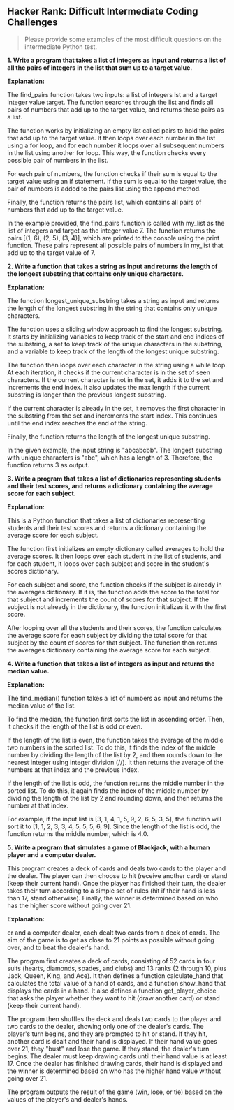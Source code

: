 ## Hacker Rank: Difficult Intermediate Coding Challenges

> Please provide some examples of the most difficult questions on the intermediate Python  test.

**1. Write a program that takes a list of integers as input and returns a list of all the pairs of integers in the list that sum up to a target value.**

**Explanation:**

The find_pairs function takes two inputs: a list of integers lst and a target integer value target. The function searches through the list and finds all pairs of numbers that add up to the target value, and returns these pairs as a list.

The function works by initializing an empty list called pairs to hold the pairs that add up to the target value. It then loops over each number in the list using a for loop, and for each number it loops over all subsequent numbers in the list using another for loop. This way, the function checks every possible pair of numbers in the list.

For each pair of numbers, the function checks if their sum is equal to the target value using an if statement. If the sum is equal to the target value, the pair of numbers is added to the pairs list using the append method.

Finally, the function returns the pairs list, which contains all pairs of numbers that add up to the target value.

In the example provided, the find_pairs function is called with my_list as the list of integers and target as the integer value 7. The function returns the pairs [(1, 6), (2, 5), (3, 4)], which are printed to the console using the print function. These pairs represent all possible pairs of numbers in my_list that add up to the target value of 7.

**2. Write a function that takes a string as input and returns the length of the longest substring that contains only unique characters.**

**Explanation:**

The function longest_unique_substring takes a string as input and returns the length of the longest substring in the string that contains only unique characters.

The function uses a sliding window approach to find the longest substring. It starts by initializing variables to keep track of the start and end indices of the substring, a set to keep track of the unique characters in the substring, and a variable to keep track of the length of the longest unique substring.

The function then loops over each character in the string using a while loop. At each iteration, it checks if the current character is in the set of seen characters. If the current character is not in the set, it adds it to the set and increments the end index. It also updates the max length if the current substring is longer than the previous longest substring.

If the current character is already in the set, it removes the first character in the substring from the set and increments the start index. This continues until the end index reaches the end of the string.

Finally, the function returns the length of the longest unique substring.

In the given example, the input string is "abcabcbb". The longest substring with unique characters is "abc", which has a length of 3. Therefore, the function returns 3 as output.

**3. Write a program that takes a list of dictionaries representing students and their test scores, and returns a dictionary containing the average score for each subject.**

**Explanation:**

This is a Python function that takes a list of dictionaries representing students and their test scores and returns a dictionary containing the average score for each subject.

The function first initializes an empty dictionary called averages to hold the average scores. It then loops over each student in the list of students, and for each student, it loops over each subject and score in the student's scores dictionary.

For each subject and score, the function checks if the subject is already in the averages dictionary. If it is, the function adds the score to the total for that subject and increments the count of scores for that subject. If the subject is not already in the dictionary, the function initializes it with the first score.

After looping over all the students and their scores, the function calculates the average score for each subject by dividing the total score for that subject by the count of scores for that subject. The function then returns the averages dictionary containing the average score for each subject.

**4. Write a function that takes a list of integers as input and returns the median value.**

**Explanation:**

The find_median() function takes a list of numbers as input and returns the median value of the list.

To find the median, the function first sorts the list in ascending order. Then, it checks if the length of the list is odd or even.

If the length of the list is even, the function takes the average of the middle two numbers in the sorted list. To do this, it finds the index of the middle number by dividing the length of the list by 2, and then rounds down to the nearest integer using integer division (//). It then returns the average of the numbers at that index and the previous index.

If the length of the list is odd, the function returns the middle number in the sorted list. To do this, it again finds the index of the middle number by dividing the length of the list by 2 and rounding down, and then returns the number at that index.

For example, if the input list is [3, 1, 4, 1, 5, 9, 2, 6, 5, 3, 5], the function will sort it to [1, 1, 2, 3, 3, 4, 5, 5, 5, 6, 9]. Since the length of the list is odd, the function returns the middle number, which is 4.0.

**5. Write a program that simulates a game of Blackjack, with a human player and a computer dealer.**


This program creates a deck of cards and deals two cards to the player and the dealer. The player can then choose to hit (receive another card) or stand (keep their current hand). Once the player has finished their turn, the dealer takes their turn according to a simple set of rules (hit if their hand is less than 17, stand otherwise). Finally, the winner is determined based on who has the higher score without going over 21.

**Explanation:**

er and a computer dealer, each dealt two cards from a deck of cards. The aim of the game is to get as close to 21 points as possible without going over, and to beat the dealer's hand.

The program first creates a deck of cards, consisting of 52 cards in four suits (hearts, diamonds, spades, and clubs) and 13 ranks (2 through 10, plus Jack, Queen, King, and Ace). It then defines a function calculate_hand that calculates the total value of a hand of cards, and a function show_hand that displays the cards in a hand. It also defines a function get_player_choice that asks the player whether they want to hit (draw another card) or stand (keep their current hand).

The program then shuffles the deck and deals two cards to the player and two cards to the dealer, showing only one of the dealer's cards. The player's turn begins, and they are prompted to hit or stand. If they hit, another card is dealt and their hand is displayed. If their hand value goes over 21, they "bust" and lose the game. If they stand, the dealer's turn begins. The dealer must keep drawing cards until their hand value is at least 17. Once the dealer has finished drawing cards, their hand is displayed and the winner is determined based on who has the higher hand value without going over 21.

The program outputs the result of the game (win, lose, or tie) based on the values of the player's and dealer's hands.


